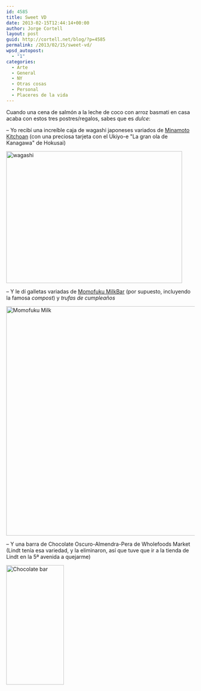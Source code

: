 ```yaml
---
id: 4585
title: Sweet VD
date: 2013-02-15T12:44:14+00:00
author: Jorge Cortell
layout: post
guid: http://cortell.net/blog/?p=4585
permalink: /2013/02/15/sweet-vd/
wpsd_autopost:
  - "1"
categories:
  - Arte
  - General
  - NY
  - Otras cosas
  - Personal
  - Placeres de la vida
---
```

Cuando una cena de salmón a la leche de coco con arroz basmati en casa acaba con estos tres postres/regalos, sabes que es _dulce_:

– Yo recibí una increíble caja de wagashi japoneses variados de <a title="http://www.kitchoan.com" href="http://www.kitchoan.com" target="_blank">Minamoto Kitchoan</a> (con una preciosa tarjeta con el Ukiyo-e "La gran ola de Kanagawa" de Hokusai)

<img class="aligncenter" alt="wagashi" src="https://lh6.googleusercontent.com/-IVpCqgDYJUw/UR2HTW88u3I/AAAAAAAAJT4/9ep_szwC_9E/s784/20130214_195325.jpg" width="470" height="353" />

– Y le dí galletas variadas de <a title="http://milkbarstore.com/main/stores/" href="http://milkbarstore.com/main/stores/" target="_blank">Momofuku MilkBar</a> (por supuesto, incluyendo la famosa _compost_) y _trufas de cumpleaños_

<img class="aligncenter" alt="Momofuku Milk" src="http://tinytinyfork.com/wp-content/uploads/2012/07/MomofukuMilkBar.jpg" width="614" height="614" />

– Y una barra de Chocolate Oscuro-Almendra-Pera de Wholefoods Market (Lindt tenía esa variedad, y la eliminaron, así que tuve que ir a la tienda de Lindt en la 5ª avenida a quejarme)

<img class="aligncenter" alt="Chocolate bar" src="http://3.bp.blogspot.com/-ZTTA7h3qcAM/TokU52fcSPI/AAAAAAAAAak/eEI2TXFukxI/s320/2012-01-07+1.JPG" width="154" height="320" />